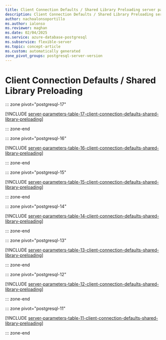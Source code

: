 ```yaml
---
title: Client Connection Defaults / Shared Library Preloading server parameters
description: Client Connection Defaults / Shared Library Preloading server parameters for Azure Database for PostgreSQL - Flexible Server.
author: nachoalonsoportillo
ms.author: ialonso
ms.reviewer: maghan
ms.date: 02/04/2025
ms.service: azure-database-postgresql
ms.subservice: flexible-server
ms.topic: concept-article
ms.custom: automatically generated
zone_pivot_groups: postgresql-server-version
---
```

# Client Connection Defaults / Shared Library Preloading


::: zone pivot="postgresql-17"

[!INCLUDE [server-parameters-table-17-client-connection-defaults-shared-library-preloading](./includes/server-parameters-table-17-client-connection-defaults-shared-library-preloading.md)]

::: zone-end


::: zone pivot="postgresql-16"

[!INCLUDE [server-parameters-table-16-client-connection-defaults-shared-library-preloading](./includes/server-parameters-table-16-client-connection-defaults-shared-library-preloading.md)]

::: zone-end


::: zone pivot="postgresql-15"

[!INCLUDE [server-parameters-table-15-client-connection-defaults-shared-library-preloading](./includes/server-parameters-table-15-client-connection-defaults-shared-library-preloading.md)]

::: zone-end


::: zone pivot="postgresql-14"

[!INCLUDE [server-parameters-table-14-client-connection-defaults-shared-library-preloading](./includes/server-parameters-table-14-client-connection-defaults-shared-library-preloading.md)]

::: zone-end


::: zone pivot="postgresql-13"

[!INCLUDE [server-parameters-table-13-client-connection-defaults-shared-library-preloading](./includes/server-parameters-table-13-client-connection-defaults-shared-library-preloading.md)]

::: zone-end


::: zone pivot="postgresql-12"

[!INCLUDE [server-parameters-table-12-client-connection-defaults-shared-library-preloading](./includes/server-parameters-table-12-client-connection-defaults-shared-library-preloading.md)]

::: zone-end


::: zone pivot="postgresql-11"

[!INCLUDE [server-parameters-table-11-client-connection-defaults-shared-library-preloading](./includes/server-parameters-table-11-client-connection-defaults-shared-library-preloading.md)]

::: zone-end


